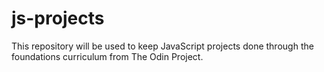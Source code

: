 # js-projects
This repository will be used to keep JavaScript projects done through the foundations curriculum from The Odin Project.
